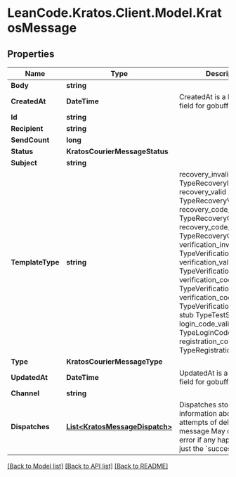 # LeanCode.Kratos.Client.Model.KratosMessage

## Properties

Name | Type | Description | Notes
------------ | ------------- | ------------- | -------------
**Body** | **string** |  | 
**CreatedAt** | **DateTime** | CreatedAt is a helper struct field for gobuffalo.pop. | 
**Id** | **string** |  | 
**Recipient** | **string** |  | 
**SendCount** | **long** |  | 
**Status** | **KratosCourierMessageStatus** |  | 
**Subject** | **string** |  | 
**TemplateType** | **string** |  recovery_invalid TypeRecoveryInvalid recovery_valid TypeRecoveryValid recovery_code_invalid TypeRecoveryCodeInvalid recovery_code_valid TypeRecoveryCodeValid verification_invalid TypeVerificationInvalid verification_valid TypeVerificationValid verification_code_invalid TypeVerificationCodeInvalid verification_code_valid TypeVerificationCodeValid stub TypeTestStub login_code_valid TypeLoginCodeValid registration_code_valid TypeRegistrationCodeValid | 
**Type** | **KratosCourierMessageType** |  | 
**UpdatedAt** | **DateTime** | UpdatedAt is a helper struct field for gobuffalo.pop. | 
**Channel** | **string** |  | [optional] 
**Dispatches** | [**List&lt;KratosMessageDispatch&gt;**](KratosMessageDispatch.md) | Dispatches store information about the attempts of delivering a message May contain an error if any happened, or just the &#x60;success&#x60; state. | [optional] 

[[Back to Model list]](../../README.md#documentation-for-models) [[Back to API list]](../../README.md#documentation-for-api-endpoints) [[Back to README]](../../README.md)

